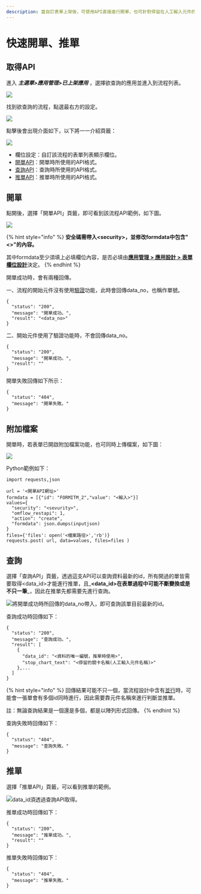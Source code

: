 ```yaml
---
description: 當自訂表單上架後，可使用API直接進行開單，也可針對停留在人工輸入元件的表單使用API進行推單，而相關API可直接在本系統檢視。
---
```


# 快速開單、推單

## 取得API

進入 _**主選單>應用管理>已上架應用**_ ，選擇欲查詢的應用並進入到流程列表。

![](../.gitbook/assets/pic028.jpg)

找到欲查詢的流程，點選最右方的設定。

![](../.gitbook/assets/pic029.jpg)

點擊後會出現介面如下，以下將一一介紹頁籤：

![](<../.gitbook/assets/pic032 (1).jpg>)

* 欄位設定：自訂該流程的表單列表顯示欄位。
* [開單API](kuai-su-kai-chan-tui-chan.md#kai-chan)：開單時所使用的API格式。
* [查詢API](kuai-su-kai-chan-tui-chan.md#cha-xun)：查詢時所使用的API格式。
* [推單API](kuai-su-kai-chan-tui-chan.md#tui-chan)：推單時所使用的API格式。

## 開單

點開後，選擇「開單API」頁籤，即可看到該流程API範例，如下圖。

![](../.gitbook/assets/jie-tu-20200817-shang-wu-9.56.27.png)

{% hint style="info" %}
**安全碼需帶入\<security>，並修改formdata中包含"<>"的內容。**

其中formdata至少須填上必填欄位內容，是否必填由[**應用管理 > 應用設計 > 表單欄位設計**](../5/6.md#xin-jian-bian-ji-liu-cheng-ye-mian-biao-chan-she-ji)決定。
{% endhint %}

開單成功時，會有兩種回傳。

一、流程的開始元件沒有使用[驗證](../5/6.md#kai-shi)功能，此時會回傳data\_no，也稱作單號。

```
{
  "status": "200",
  "message": "開單成功。",
  "result": "<data_no>"
}
```

二、開始元件使用了驗證功能時，不會回傳data\_no。

```
{
  "status": "200",
  "message": "開單成功。",
  "result": ""
}
```

開單失敗回傳如下所示：

```
{
  "status": "404",
  "message": "開單失敗。"
}
```

## 附加檔案

開單時，若表單已開啟附加檔案功能，也可同時上傳檔案，如下圖：

![](<../.gitbook/assets/image (10).png>)

Python範例如下：

```
import requests,json

url = '<開單API網址>'
formdata = [{"id": "FORMITM_2","value": "<輸入>"}]
values={
  "security": "<sevurity>",
  "omflow_restapi": 1,
  "action": "create",
  "formdata": json.dumps(inputjson)
}
files={'files': open('<檔案路徑>','rb')}
requests.post( url, data=values, files=files )
```

## 查詢

選擇「查詢API」頁籤，透過這支API可以查詢資料最新的id，所有開過的單皆需要取得\<data\_id>才能進行推單，且_**\<data\_id>在表單過程中可能不斷變換或是不只一筆**_，因此在推單先都需要先進行查詢。

![將開單成功時所回傳的data\_no帶入，即可查詢該單目前最新的id。](../.gitbook/assets/jie-tu-20200817-shang-wu-9.56.47.png)

查詢成功時回傳如下：

```
{
  "status": "200",
  "message": "查詢成功。",
  "result": [
    {
      "data_id": "<資料的唯一編號，推單時使用>",
      "stop_chart_text": "<停留的關卡名稱(人工輸入元件名稱)>"
    },...
  ]
}
```

{% hint style="info" %}
回傳結果可能不只一個，當流程設計中含有[並行](../5/6.md#liu-cheng-lie-biao)時，可能會一張單會有多個id同時進行，因此需要靠元件名稱來進行判斷並推單。

註：無論查詢結果是一個還是多個，都是以陣列形式回傳。
{% endhint %}

查詢失敗時回傳如下：

```
{
  "status": "404",
  "message": "查詢失敗。"
}
```

## 推單

選擇「推單API」頁籤，可以看到推單的範例。

![data\_id須透過查詢API取得。](../.gitbook/assets/jie-tu-20200817-shang-wu-9.57.01.png)

推單成功時回傳如下：

```
{
  "status": "200",
  "message": "推單成功。",
  "result": ""
}
```

推單失敗時回傳如下：

```
{
  "status": "404",
  "message": "推單失敗。"
}
```
